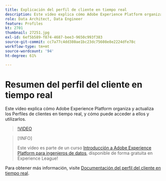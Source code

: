 ```yaml
---
title: Explicación del perfil de cliente en tiempo real
description: Este vídeo explica cómo Adobe Experience Platform organiza y actualiza los Perfiles de clientes en tiempo real, y cómo puede acceder a ellos y utilizarlos.
role: Data Architect, Data Engineer
feature: Profiles
kt: 2701
thumbnail: 27251.jpg
exl-id: 6ef5b589-f874-4687-bee3-9650c993f383
source-git-commit: cc7a77c4dd380ae1bc23dc75608e8e2224dfe78c
workflow-type: tm+mt
source-wordcount: '94'
ht-degree: 61%

---
```


# Resumen del perfil del cliente en tiempo real

Este vídeo explica cómo Adobe Experience Platform organiza y actualiza los Perfiles de clientes en tiempo real, y cómo puede acceder a ellos y utilizarlos.

>[!VIDEO](https://video.tv.adobe.com/v/27251?quality=12&learn=on)

>[!INFO]
>
> Este vídeo es parte de un curso [Introducción a Adobe Experience Platform para ingenieros de datos](https://experienceleague.adobe.com/?recommended=ExperiencePlatform-D-1-2020.2), disponible de forma gratuita en Experience League!

Para obtener más información, visite [Documentación del perfil del cliente en tiempo real](https://experienceleague.adobe.com/docs/experience-platform/profile/home.html?lang=es).
